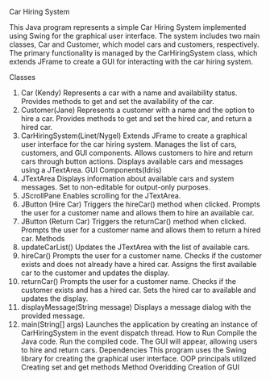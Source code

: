 Car Hiring System  

This Java program represents a simple Car Hiring System implemented using Swing for the graphical user interface. The system includes two main classes, Car and Customer, which model cars and customers, respectively. The primary functionality is managed by the CarHiringSystem class, which extends JFrame to create a GUI for interacting with the car hiring system.

Classes
1. Car (Kendy)
Represents a car with a name and availability status.
Provides methods to get and set the availability of the car.
2. Customer(Jane)
Represents a customer with a name and the option to hire a car.
Provides methods to get and set the hired car, and return a hired car.
3. CarHiringSystem(Linet/Nygel)
Extends JFrame to create a graphical user interface for the car hiring system.
Manages the list of cars, customers, and GUI components.
Allows customers to hire and return cars through button actions.
Displays available cars and messages using a JTextArea.
GUI Components(Idris)
1. JTextArea
Displays information about available cars and system messages.
Set to non-editable for output-only purposes.
2. JScrollPane
Enables scrolling for the JTextArea.
3. JButton (Hire Car)
Triggers the hireCar() method when clicked.
Prompts the user for a customer name and allows them to hire an available car.
4. JButton (Return Car)
Triggers the returnCar() method when clicked.
Prompts the user for a customer name and allows them to return a hired car.
Methods
1. updateCarList()
Updates the JTextArea with the list of available cars.
2. hireCar()
Prompts the user for a customer name.
Checks if the customer exists and does not already have a hired car.
Assigns the first available car to the customer and updates the display.
3. returnCar()
Prompts the user for a customer name.
Checks if the customer exists and has a hired car.
Sets the hired car to available and updates the display.
4. displayMessage(String message)
Displays a message dialog with the provided message.
5. main(String[] args)
Launches the application by creating an instance of CarHiringSystem in the event dispatch thread.
How to Run
Compile the Java code.
Run the compiled code.
The GUI will appear, allowing users to hire and return cars.
Dependencies
This program uses the Swing library for creating the graphical user interface.                                                            OOP principals utilized                                                                 Creating set and get methods                                               Method Overidding                                                                         Creation of GUI
